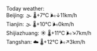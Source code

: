 Today weather:  
Beijing: 🌫  🌡️+7°C 🌬️↓11km/h  
Tianjin: 🌫  🌡️+10°C 🌬️0km/h  
Shijiazhuang: ☀️   🌡️+11°C 🌬️↘7km/h  
Tangshan: ☁️   🌡️+12°C 🌬️↗3km/h  
